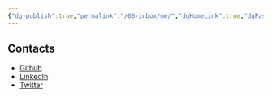 ```yaml
---
{"dg-publish":true,"permalink":"/00-inbox/me/","dgHomeLink":true,"dgPassFrontmatter":false,"dgShowBacklinks":true,"dgShowLocalGraph":true}
---
```



## Contacts
-   [Github](https://github.com/gabrielmmelo)
-   [LinkedIn](https://linkedin.com/in/gabrielmmelo)
-   [Twitter](https://twitter.com/gabrieltaoff)
